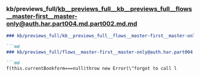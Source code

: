 ### kb/previews_full/kb__previews_full__kb__previews_full__flows__master-first__master-only@auth.har.part004.md.part002.md.md

```md
### kb/previews_full/kb__previews_full__flows__master-first__master-only@auth.har.part004.md.part002.md

```md
### kb/previews_full/flows__master-first__master-only@auth.har.part004.md (part 002)

```md
f(this.currentBookform===null)throw new Error(\"forgot to call l
```

```

```

```
